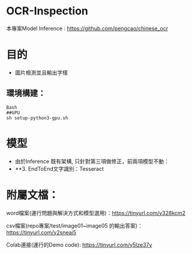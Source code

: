 # OCR-Inspection
本專案Model Inference : https://github.com/pengcao/chinese_ocr

# 目的
- 圖片檢測並且輸出字樣 

## 環境構建：
``` 
Bash
##GPU
sh setup-python3-gpu.sh
```

# 模型
* 由於Inference 既有架構, 只針對第三項做修正，前兩項模型不動：
*  **3. EndToEnd文字識別：Tesseract



# 附屬文檔：

word檔案(運行問題與解決方式和模型選用)：https://tinyurl.com/y328kcm2


csv檔案(repo專案/test/image01~image05 的輸出答案)：https://tinyurl.com/y2sneaj5


Colab連接(運行的Demo code):  https://tinyurl.com/y5lze37y
